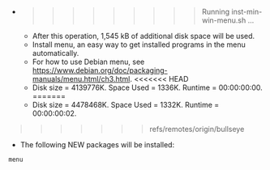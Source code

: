 * >>>>>>>>> Running inst-min-win-menu.sh ...
  * After this operation, 1,545 kB of additional disk space will be used.
  * Install menu, an easy way to get installed programs in the menu automatically.
  * For how to use Debian menu, see https://www.debian.org/doc/packaging-manuals/menu.html/ch3.html.
<<<<<<< HEAD
  * Disk size = 4139776K. Space Used = 1336K. Runtime = 00:00:00:00.
=======
  * Disk size = 4478468K. Space Used = 1332K. Runtime = 00:00:00:02.
>>>>>>> refs/remotes/origin/bullseye
  * The following NEW packages will be installed:
  ```bash
menu
  ```
